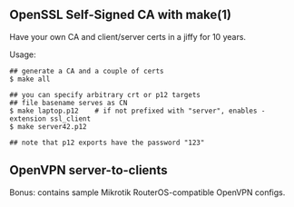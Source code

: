 ## OpenSSL Self-Signed CA with make(1)

Have your own CA and client/server certs in a jiffy for 10 years.

Usage:

```console
## generate a CA and a couple of certs
$ make all

## you can specify arbitrary crt or p12 targets
## file basename serves as CN
$ make laptop.p12    # if not prefixed with "server", enables -extension ssl_client
$ make server42.p12 

## note that p12 exports have the password "123"
```

## OpenVPN server-to-clients

Bonus: contains sample Mikrotik RouterOS-compatible OpenVPN configs.
